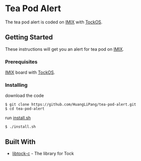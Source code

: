 # Tea Pod Alert

The tea pod alert is coded on [IMIX](https://www.tockos.org/hardware/) with [TockOS](https://www.tockos.org/).

## Getting Started

These instructions will get you an alert for tea pod on [IMIX](https://www.tockos.org/hardware/).

### Prerequisites

[IMIX](https://www.tockos.org/hardware/) board with [TockOS](https://www.tockos.org/).

### Installing

download the code
```
$ git clone https://github.com/HuangLiPang/tea-pod-alert.git
$ cd tea-pod-alert
```

run [install.sh](https://github.com/HuangLiPang/tea-pod-alert/blob/master/install.sh)

```
$ ./install.sh
```

## Built With

* [libtock-c](https://github.com/tock/libtock-c) - The library for Tock

